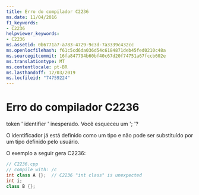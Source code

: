 ```yaml
---
title: Erro do compilador C2236
ms.date: 11/04/2016
f1_keywords:
- C2236
helpviewer_keywords:
- C2236
ms.assetid: 0b6771a7-a783-4729-9c3d-7a3339c432cc
ms.openlocfilehash: f61c5cd6da036d54c6184871deb45fed0210c48a
ms.sourcegitcommit: 16fa847794b60bf40c67d20f74751a67fccb602e
ms.translationtype: MT
ms.contentlocale: pt-BR
ms.lasthandoff: 12/03/2019
ms.locfileid: "74759224"
---
```

# <a name="compiler-error-c2236"></a>Erro do compilador C2236

token ' identifier ' inesperado. Você esqueceu um '; '?

O identificador já está definido como um tipo e não pode ser substituído por um tipo definido pelo usuário.

O exemplo a seguir gera C2236:

```cpp
// C2236.cpp
// compile with: /c
int class A {};  // C2236 "int class" is unexpected
int i;
class B {};
```
